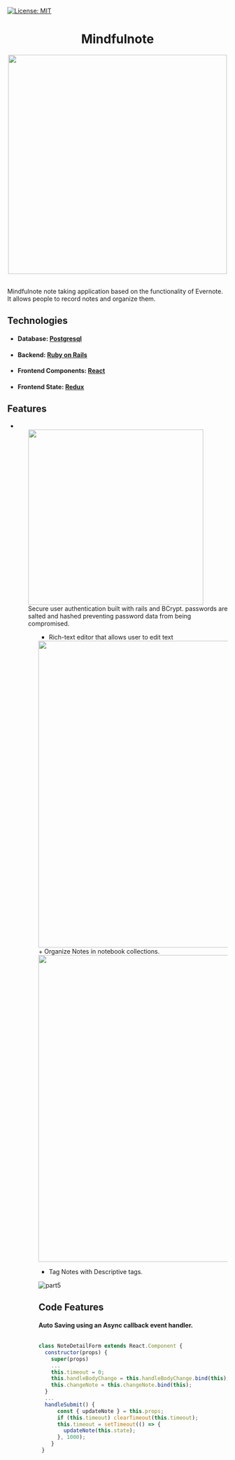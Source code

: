 [![License: MIT](https://img.shields.io/badge/License-MIT-yellow.svg)](https://opensource.org/licenses/MIT)

<div align="center">
  <h1>Mindfulnote</h1>
<a href="https://mindfull-note.herokuapp.com/">
  <img src="https://user-images.githubusercontent.com/1903468/65346879-a61ae780-db92-11e9-9e43-8543c7f9f42b.gif" width="500px" />
</a>
</div>
<br />

Mindfulnote note taking application based on the functionality of Evernote. It allows people to record notes and organize them.

## Technologies
+ #### Database: [Postgresql](https://www.postgresql.org/)
+ #### Backend: [Ruby on Rails](https://rubyonrails.org/)
+ #### Frontend Components: [React](https://reactjs.org/)
+ #### Frontend State: [Redux](https://redux.js.org/)

## Features
<ul>
  <li>
    <ul>
      <div>  <img src="https://user-images.githubusercontent.com/1903468/65346957-d06ca500-db92-11e9-9e22-b424c0a40d19.gif" width="400px" /> </div>
      <div>Secure user authentication built with rails and BCrypt. passwords are salted and hashed preventing password data from being compromised.</div>
  </li>
<ul>

+ Rich-text editor that allows user to edit text

<img src="https://user-images.githubusercontent.com/1903468/65346960-d19dd200-db92-11e9-9c6d-2cd8a3adad8b.gif" width="700px" />
+ Organize Notes in notebook collections.
<img src="https://user-images.githubusercontent.com/1903468/65346963-d2ceff00-db92-11e9-8fcc-93ff2650e812.gif" width="700px" />

+ Tag Notes with Descriptive tags.

![part5](https://user-images.githubusercontent.com/1903468/65347541-15dda200-db94-11e9-9c7f-9fb2af1c5761.gif)

## Code Features

#### Auto Saving using an Async callback event handler.

```javascript

class NoteDetailForm extends React.Component {
  constructor(props) {
    super(props)
    ...
    this.timeout = 0;
    this.handleBodyChange = this.handleBodyChange.bind(this);
    this.changeNote = this.changeNote.bind(this);
  }
  ...
  handleSubmit() {
      const { updateNote } = this.props;
      if (this.timeout) clearTimeout(this.timeout);
      this.timeout = setTimeout(() => {
        updateNote(this.state);
      }, 1000);
    }
 }

````
